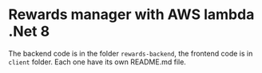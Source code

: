 # Rewards manager with AWS lambda .Net 8

The backend code is in the folder `rewards-backend`, the frontend code is in `client` folder. Each one have its own README.md file.
